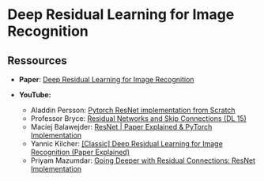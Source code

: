 # Deep Residual Learning for Image Recognition




## Ressources
- **Paper**: [Deep Residual Learning for Image Recognition](https://arxiv.org/abs/1512.03385)

- **YouTube:**
    - Aladdin Persson: [Pytorch ResNet implementation from Scratch](https://youtu.be/DkNIBBBvcPs?si=-LPA_Rj_1kWUbWSE)
    - Professor Bryce: [Residual Networks and Skip Connections (DL 15)](https://youtu.be/Q1JCrG1bJ-A?si=TdO_i4KQmSHVmSmg)
    - Maciej Balawejder: [ResNet | Paper Explained & PyTorch Implementation](https://youtu.be/wOuaGvxbtZo?si=hczOMHi88JhtHPVs)
    - Yannic Kilcher: [[Classic] Deep Residual Learning for Image Recognition (Paper Explained)](https://youtu.be/GWt6Fu05voI?si=j9VY8sEzpzICRrIG)
    - Priyam Mazumdar: [Going Deeper with Residual Connections: ResNet Implementation](https://youtu.be/TqIU9K8nNhs?si=U4jcyQs0t1qKCGRN)